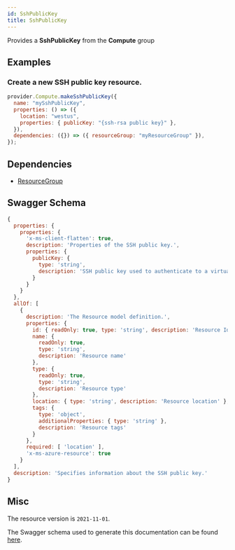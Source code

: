 ```yaml
---
id: SshPublicKey
title: SshPublicKey
---
```

Provides a **SshPublicKey** from the **Compute** group
## Examples
### Create a new SSH public key resource.
```js
provider.Compute.makeSshPublicKey({
  name: "mySshPublicKey",
  properties: () => ({
    location: "westus",
    properties: { publicKey: "{ssh-rsa public key}" },
  }),
  dependencies: ({}) => ({ resourceGroup: "myResourceGroup" }),
});

```
## Dependencies
- [ResourceGroup](../Resources/ResourceGroup.md)
## Swagger Schema
```js
{
  properties: {
    properties: {
      'x-ms-client-flatten': true,
      description: 'Properties of the SSH public key.',
      properties: {
        publicKey: {
          type: 'string',
          description: 'SSH public key used to authenticate to a virtual machine through ssh. If this property is not initially provided when the resource is created, the publicKey property will be populated when generateKeyPair is called. If the public key is provided upon resource creation, the provided public key needs to be at least 2048-bit and in ssh-rsa format.'
        }
      }
    }
  },
  allOf: [
    {
      description: 'The Resource model definition.',
      properties: {
        id: { readOnly: true, type: 'string', description: 'Resource Id' },
        name: {
          readOnly: true,
          type: 'string',
          description: 'Resource name'
        },
        type: {
          readOnly: true,
          type: 'string',
          description: 'Resource type'
        },
        location: { type: 'string', description: 'Resource location' },
        tags: {
          type: 'object',
          additionalProperties: { type: 'string' },
          description: 'Resource tags'
        }
      },
      required: [ 'location' ],
      'x-ms-azure-resource': true
    }
  ],
  description: 'Specifies information about the SSH public key.'
}
```
## Misc
The resource version is `2021-11-01`.

The Swagger schema used to generate this documentation can be found [here](https://github.com/Azure/azure-rest-api-specs/tree/main/specification/compute/resource-manager/Microsoft.Compute/stable/2021-11-01/compute.json).
